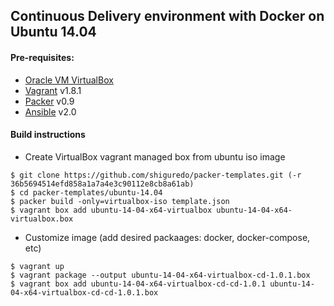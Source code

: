 ## Continuous Delivery environment with Docker on Ubuntu 14.04


#### Pre-requisites:
  * [Oracle VM VirtualBox](http://www.virtualbox.org)
  * [Vagrant](http://www.vagrantup.com) v1.8.1
  * [Packer](http://www.packer.io) v0.9
  * [Ansible](http://docs.ansible.com/intro_installation.html#latest-releases-via-apt-ubuntu) v2.0
 

#### Build instructions
 * Create VirtualBox vagrant managed box from ubuntu iso image
```
$ git clone https://github.com/shiguredo/packer-templates.git (-r 36b5694514efd858a1a7a4e3c90112e8cb8a61ab)
$ cd packer-templates/ubuntu-14.04
$ packer build -only=virtualbox-iso template.json
$ vagrant box add ubuntu-14-04-x64-virtualbox ubuntu-14-04-x64-virtualbox.box
```
 * Customize image (add desired packaages: docker, docker-compose, etc)
```
$ vagrant up
$ vagrant package --output ubuntu-14-04-x64-virtualbox-cd-1.0.1.box
$ vagrant box add ubuntu-14-04-x64-virtualbox-cd-cd-1.0.1 ubuntu-14-04-x64-virtualbox-cd-cd-1.0.1.box
```
